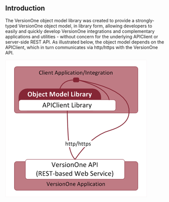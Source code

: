 ## Introduction

The VersionOne object model library was created to provide a strongly-typed VersionOne object model, in library form, allowing developers to easily and quickly develop VersionOne integrations and complementary applications and utilities - without concern for the underlying APIClient or server-side REST API. As illustrated below, the object model depends on the APIClient, which in turn communicates via http/https with the VersionOne API.

![VersionOne SDK.Java Libraries](images/SDKComponents-ObjectModel.png)